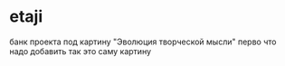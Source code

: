 # etaji
банк проекта под картину "Эволюция творческой мысли"
перво что надо добавить так это саму картину
